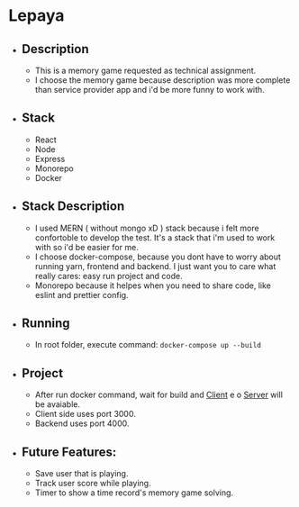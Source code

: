 # Lepaya

- ## Description

  - This is a memory game requested as technical assignment.
  - I choose the memory game because description was more complete than service provider app and i'd be more funny to work with.

- ## Stack

  - React
  - Node
  - Express
  - Monorepo
  - Docker

- ## Stack Description

  - I used MERN ( without mongo xD ) stack because i felt more confortoble to develop the test. It's a stack that i'm used to work with so i'd be easier for me.
  - I choose docker-compose, because you dont have to worry about running yarn, frontend and backend. I just want you to care what really cares: easy run project and code.
  - Monorepo because it helpes when you need to share code, like eslint and prettier config.

- ## Running

  - In root folder, execute command: `docker-compose up --build`

- ## Project

  - After run docker command, wait for build and [Client](http://localhost:3000) e o [Server](http://localhost:4000/) will be avaiable.
  - Client side uses port 3000.
  - Backend uses port 4000.

* ## Future Features:

  - Save user that is playing.
  - Track user score while playing.
  - Timer to show a time record's memory game solving.
